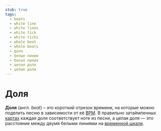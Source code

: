 ```yaml
---
stub: true
tags:
  - beats
  - white line
  - white lines
  - white tick
  - white ticks
  - whole beat
  - whole beats
  - доля
  - белые линии
  - белая линия
  - целая доля
  - целые доли
---
```


# Доля

**Доля** (англ. *beat*) – это короткий отрезок времени, на которые можно поделить песню в зависимости от её [BPM](/wiki/Beatmapping/Beats_per_minute). В правильно затаймленных [картах](/wiki/Beatmap) каждая доля соответствует ноте из песни, а целая доля — это расстояние между двумя белыми линиями на [временной шкале](/wiki/Client/Beatmap_editor/Timelines).
